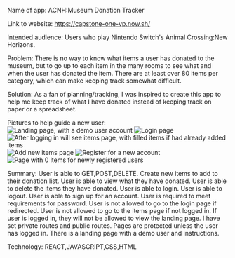 Name of app:
ACNH:Museum Donation Tracker

Link to website:
https://capstone-one-vp.now.sh/

Intended audience:
Users who play Nintendo Switch's Animal Crossing:New Horizons.

Problem:
There is no way to know what items a user has donated to the museum, but to go up to each item in the many rooms to see what and when the user has donated the item. There are at least over 80 items per category, which can make keeping track somewhat difficult.

Solution:
As a fan of planning/tracking, I was inspired to create this app to help me keep track of what I have donated instead of keeping track on paper or a spreadsheet. 

Pictures to help guide a new user:
![Landing page, with a demo user account](https://github.com/thinkful-ei-macaw/acnh-museum-donation-client-vendyp/blob/master/public/images/img1.png?raw=true)
![Login page](https://github.com/thinkful-ei-macaw/acnh-museum-donation-client-vendyp/blob/master/public/images/img2.png?raw=true)
![After logging in will see items page, with filled items if had already added items](https://github.com/thinkful-ei-macaw/acnh-museum-donation-client-vendyp/blob/master/public/images/img3.png?raw=true)
![Add new items page](https://github.com/thinkful-ei-macaw/acnh-museum-donation-client-vendyp/blob/master/public/images/img4.png?raw=true)
![Register for a new account](https://github.com/thinkful-ei-macaw/acnh-museum-donation-client-vendyp/blob/master/public/images/img5.png?raw=true)
![Page with 0 items for newly registered users](https://github.com/thinkful-ei-macaw/acnh-museum-donation-client-vendyp/blob/master/public/images/img6.png?raw=true)

Summary:
User is able to GET,POST,DELETE.
Create new items to add to their donation list.
User is able to view what they have donated.
User is able to delete the items they have donated.
User is able to login.
User is able to logout.
User is able to sign up for an account.
User is required to meet requirements for password.
User is not allowed to go to the login page if redirected.
User is not allowed to go to the items page if not logged in.
If user is logged in, they will not be allowed to view the landing page.
I have set private routes and public routes.
Pages are protected unless the user has logged in.
There is a landing page with a demo user and instructions.

Technology:
REACT,JAVASCRIPT,CSS,HTML